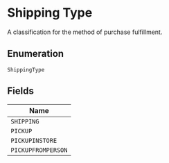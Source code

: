 
# Shipping Type

A classification for the method of purchase fulfillment.

## Enumeration

`ShippingType`

## Fields

| Name |
|  --- |
| `SHIPPING` |
| `PICKUP` |
| `PICKUPINSTORE` |
| `PICKUPFROMPERSON` |

